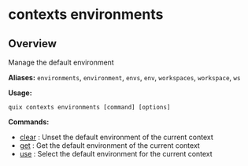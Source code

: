 # contexts environments

## Overview

Manage the default environment

**Aliases:** `environments`, `environment`, `envs`, `env`, `workspaces`, `workspace`, `ws`

**Usage:**

```
quix contexts environments [command] [options]
```

**Commands:**

- [clear](clear.md) : Unset the default environment of the current context
- [get](get.md) : Get the default environment of the current context
- [use](use.md) : Select the default environment for the current context

